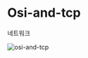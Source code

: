 # Osi-and-tcp


네트워크

![osi-and-tcp](https://user-images.githubusercontent.com/57438644/87287594-40d71f00-c535-11ea-9bbe-19e8aa4f144a.PNG)
